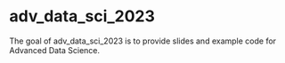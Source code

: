 
<!-- README.md is generated from README.Rmd. Please edit that file -->

# adv_data_sci_2023

<!-- badges: start -->
<!-- badges: end -->

The goal of adv_data_sci_2023 is to provide slides and example code for
Advanced Data Science.
